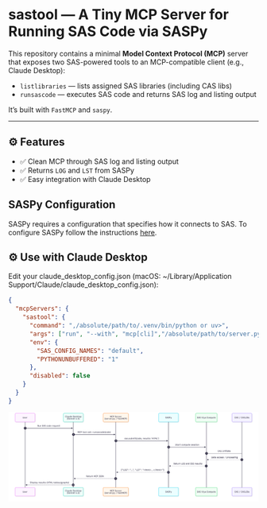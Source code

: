 # sastool — A Tiny MCP Server for Running SAS Code via SASPy

This repository contains a minimal **Model Context Protocol (MCP)** server that exposes two SAS-powered tools to an MCP-compatible client (e.g., Claude Desktop):

- `listlibraries` — lists assigned SAS libraries (including CAS libs)
- `runsascode` — executes SAS code and returns SAS log and listing output

It’s built with `FastMCP` and `saspy`.

---
## ⚙️ Features

- ✅ Clean MCP through SAS log and listing output
- ✅ Returns `LOG` and `LST` from SASPy
- ✅ Easy integration with Claude Desktop

## SASPy Configuration
SASPy requires a configuration that specifies how it connects to SAS. To configure SASPy follow the instructions [here](https://sassoftware.github.io/saspy/configuration.html).

## ⚙️ Use with Claude Desktop

Edit your claude_desktop_config.json (macOS: ~/Library/Application Support/Claude/claude_desktop_config.json):
```json
{
  "mcpServers": {
    "sastool": {
      "command": ",/absolute/path/to/.venv/bin/python or uv>",
      "args": ["run", "--with", "mcp[cli]","/absolute/path/to/server.py"],
      "env": {
        "SAS_CONFIG_NAMES": "default",
        "PYTHONUNBUFFERED": "1"
      },
      "disabled": false
    }
  }
}
```
![Example flow with Claude](Example%20FLow%20with%20Claude%20Desktop.png)
